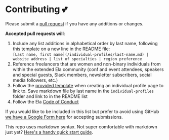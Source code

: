 # Contributing 💕

Please submit a [pull request](https://help.github.com/articles/creating-a-pull-request/) if you have any additions or changes. 

**Accepted pull requests will**:

1. Include any list additions in alphabetical order by last name, following this template on a new line in the README file:<br> `[Last name, first name](/individual-profiles/last-name.md) | website address | list of specialties | region preference`
2. Reference freelancers that are women and non-binary individuals from within the extended Ela community (conf and event attendees, speakers and special guests, Slack members, newsletter subscribers, social media followers, etc.)
3. Follow the [provided template](individual-profiles/example.md) when creating an individual profile page to link to. Save markdown file by last name in the `individual-profiles` folder and link to in the README list   
4. Follow the Ela [Code of Conduct](http://elaconf.com/code-of-conduct/)

If you would like to be included in this list but prefer to avoid using GitHub [we have a Google Form here](https://docs.google.com/a/elaconf.com/forms/d/1sWJEml5UcOC_w7-MnNhJdw_dQDqTEoJp21PTxoiitog) for accepting submissions.

This repo uses markdown syntax. Not super comfortable with markdown just yet? [Here's a handy quick start guide](https://guides.github.com/features/mastering-markdown/).
